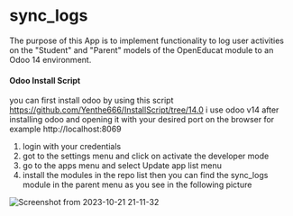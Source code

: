# sync_logs

The purpose of this App is to implement functionality to log user activities on the
"Student" and "Parent" models of the OpenEducat module to an Odoo 14 environment.

#### Odoo Install Script

you can first install odoo by using this script 
https://github.com/Yenthe666/InstallScript/tree/14.0
i use odoo v14
after installing odoo and opening it with your desired port on the browser for example 
http://localhost:8069
1. login with your credentials 
2. got to the settings menu and click on activate the developer mode
3. go to the apps menu and select Update app list menu 
4. install the modules in the repo list
then you can find the sync_logs module in the parent menu as you see in the following picture

![Screenshot from 2023-10-21 21-11-32](https://github.com/karim-arafa/sync_logs/assets/53967819/ed642a14-a241-4413-85bb-59bc5efe9249)
